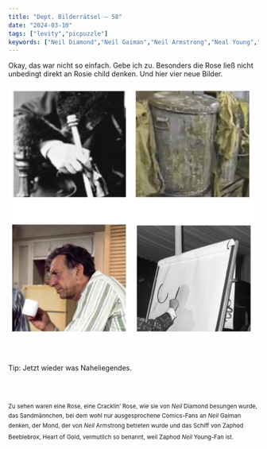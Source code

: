 ```yaml
---
title: "Dept. Bilderrätsel – 58"
date: "2024-03-10"
tags: ["levity","picpuzzle"]
keywords: ["Neil Diamond","Neil Gaiman","Neil Armstrong","Neal Young","Zaphod Beeblebrox","Oscar Madison","Oscar Wilde"]
---
```

Okay, das war nicht so einfach. Gebe ich zu. Besonders die Rose ließ nicht unbedingt direkt an Rosie child denken. Und hier vier neue Bilder.
<br/>

<img  src="/assets/img/picpuzzle59.webp" alt="Bilderrätsel5">

<br/>
<br/>
<br/>

Tip: Jetzt wieder was Naheliegendes.

<br/>
<br/>

<sup>Zu sehen waren eine Rose, eine Cracklin’ Rose, wie sie von <i>Neil</i> Diamond besungen wurde, das Sandmännchen, bei dem wohl nur ausgesprochene Comics-Fans an  <i>Neil</i> Gaiman denken, der Mond, der von  <i>Neil</i> Armstrong betreten wurde und das Schiff von Zaphod Beeblebrox, Heart of Gold, vermutlich so benannt, weil Zaphod  <i>Neil</i> Young-Fan ist.
<sup>
